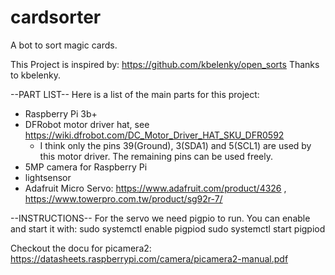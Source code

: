 # cardsorter
A bot to sort magic cards.

This Project is inspired by: https://github.com/kbelenky/open_sorts
Thanks to kbelenky.

--PART LIST--
Here is a list of the main parts for this project:
  - Raspberry Pi 3b+
  - DFRobot motor driver hat, see https://wiki.dfrobot.com/DC_Motor_Driver_HAT_SKU_DFR0592
    - I think only the pins 39(Ground), 3(SDA1) and 5(SCL1) are used by this motor driver. The remaining pins can be used freely.
  - 5MP camera for Raspberry Pi
  - lightsensor
  - Adafruit Micro Servo: https://www.adafruit.com/product/4326 , https://www.towerpro.com.tw/product/sg92r-7/ 

--INSTRUCTIONS--
For the servo we need pigpio to run. You can enable and start it with:
sudo systemctl enable pigpiod
sudo systemctl start pigpiod

Checkout the docu for picamera2: https://datasheets.raspberrypi.com/camera/picamera2-manual.pdf
